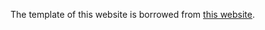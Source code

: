 The template of this website is borrowed from [this website](https://github.com/jonbarron/jonbarron_website). 
